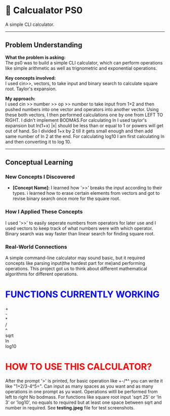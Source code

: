 # 📝 Calcualator PS0

A simple CLI calculator.

---

## Problem Understanding
**What the problem is asking:**<br>
The ps0 was to build a simple CLI calculator, which can perform operations like simple arithmetic as well as trignometric and exponential operations.<br>

**Key concepts involved:** <br>
I used cin>>, vectors, to take input and binary search to calculate square root. Taylor's expansion.

**My approach:**<br>
I used cin >> number >> op >> number to take input from 1+2 and then pushed numbers into one vector and operators into another vector. Using these both vectors, I then performed calculations one by one from LEFT TO RIGHT. I didn't implement BODMAS.For calculating ln I used taylor's expansion but ln(1+x) |x| should be less than or equal to 1 or powers will get out of hand. So I divided 1+x by 2 till it gets small enough and then add same number of ln 2 at the end. For calculating log10 I am first calculating ln and then converting it to log 10.

---

##  Conceptual Learning

### **New Concepts I Discovered**
- **[Concept Name]:** I learned how '>>' breaks the input according to their types. i learned how to erase certain elements from vectors and got to revise binary search once more for the square root.

### **How I Applied These Concepts**
I used '>>' to easily seperate numbers from operators for later use and I used vectors to keep track of what numbers were with which operator. Binary search was way faster than linear search for finding square root.

### **Real-World Connections**
A simple command-line calculator may sound basic, but it required concepts like parsing input(the hardest part for me)and performing operations. This project got us to think about different mathematical algorithms for different operations.

<h1 style="color:blue;">FUNCTIONS CURRENTLY WORKING</h1>
+<br>
-<br>
*<br>
/<br>
^<br>
sqrt<br>
ln<br>
log10<br>


<h1 style="color:red;">HOW TO USE THIS CALCULATOR?</h1>

After the prompt '>' is printed, for basic operation like +-/*^ you can write it like "1+2/3-4^5=". Can input as many spaces as you want and as many operations in one prompt as yu want. Operations witll be performed from left to right No bodmass. For functions like square root input 'sqrt 25' or 'ln 3' or 'log10', no equals to required but at least one space between sqrt and number in required. See **testing.jpeg** file for test screenshots.